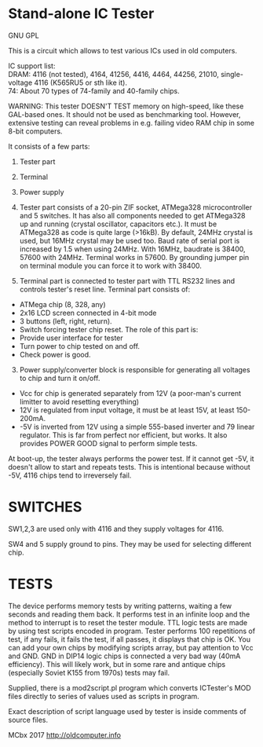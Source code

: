 Stand-alone IC Tester
========================

GNU GPL

This is a circuit which allows to test various ICs used in old computers. 

IC support list:  
DRAM: 4116 (not tested), 4164, 41256, 4416, 4464, 44256, 21010, single-voltage 4116 (K565RU5 or sth like it).  
74: About 70 types of 74-family and 40-family chips.

WARNING: This tester DOESN'T TEST memory on high-speed, like these GAL-based ones. It should not be used as benchmarking tool. However, extensive testing can reveal problems in e.g. failing video RAM chip in some 8-bit computers.

It consists of a few parts:
1. Tester part
2. Terminal
3. Power supply


1. Tester part consists of a 20-pin ZIF socket, ATMega328 microcontroller and 5 switches. It has also all components needed to get ATMega328 up and running (crystal oscillator, capacitors etc.). It must be ATMega328 as code is quite large (>16kB).
By default, 24MHz crystal is used, but 16MHz crystal may be used too. Baud rate of serial port is increased by 1.5 when using 24MHz. With 16MHz, baudrate is 38400, 57600 with 24MHz. Terminal works in 57600. By grounding jumper pin on terminal module you can force it to work with 38400.


2. Terminal part is connected to tester part with TTL RS232 lines and controls tester's reset line. Terminal part consists of:
 - ATMega chip (8, 328, any)
 - 2x16 LCD screen connected in 4-bit mode
 - 3 buttons (left, right, return).
 - Switch forcing tester chip reset.
The role of this part is:
 - Provide user interface for tester
 - Turn power to chip tested on and off.
 - Check power is good.


3. Power supply/converter block is responsible for generating all voltages to chip and turn it on/off.
 - Vcc for chip is generated separately from 12V (a poor-man's current limitter to avoid resetting everything)
 - 12V is regulated from input voltage, it must be at least 15V, at least 150-200mA.
 - -5V is inverted from 12V using a simple 555-based inverter and 79 linear regulator.
This is far from perfect nor efficient, but works. It also provides POWER GOOD signal to perform simple tests.

At boot-up, the tester always performs the power test. If it cannot get -5V, it doesn't allow to start and repeats tests. This is intentional because without -5V, 4116 chips tend to irreversely fail.

SWITCHES
=========
SW1,2,3 are used only with 4116 and they supply voltages for 4116.

SW4 and 5 supply ground to pins. They may be used for selecting different chip.

TESTS
=======
The device performs memory tests by writing patterns, waiting a few seconds and reading them back. It performs test in an infinite loop and the method to interrupt is to reset the tester module.
TTL logic tests are made by using test scripts encoded in program. Tester performs 100 repetitions of test, if any fails, it fails the test, if all passes, it displays that chip is OK. You can add your own chips by modifying scripts array, but pay attention to Vcc and GND. 
GND in DIP14 logic chips is connected a very bad way (40mA efficiency). This will likely work, but in some rare and antique chips (especially Soviet K155 from 1970s) tests may fail.

Supplied, there is a mod2script.pl program which converts ICTester's MOD files directly to series of values used as scripts in program.

Exact description of script language used by tester is inside comments of source files.


MCbx 2017
http://oldcomputer.info
